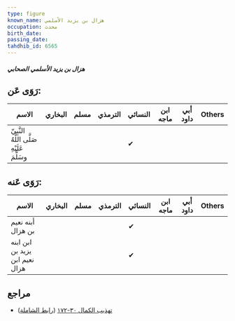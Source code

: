```yaml
---
type: figure
known_name: هزال بن يزيد الأسلمي
occupation: محدث
birth_date:
passing_date:
tahdhib_id: 6565
---
```

##### هزال بن يزيد الأسلمي الصحابي

## رَوَى عَن:
| الاسم                                      | البخاري | مسلم | الترمذي | النسائي | ابن ماجه | أبي داود | Others |
| ------------------------------------------ | ------- | ---- | ------- | ------- | -------- | -------- | ------ |
| النَّبِيّ صَلَّى اللَّهُ عَلَيْهِ وسَلَّمَ |         |      |         | ✔       |          |          |        |
## رَوَى عَنه:
| الاسم                          | البخاري | مسلم | الترمذي | النسائي | ابن ماجه | أبي داود | Others |
| ------------------------------ | ------- | ---- | ------- | ------- | -------- | -------- | ------ |
| أبنه نعيم بن هزال              |         |      |         | ✔       |          |          |        |
| ابن ابنه يزيد بن نعيم ابن هزال |         |      |         | ✔       |          |          |        |
## مراجع
- [تهذيب الكمال ٣٠-١٧٢](obsidian://open?vault=Tahdhib-al-Kamal&file=Figures/٦٥٦٥-هزال%20بن%20يزيد%20الأسلمي%20الصحابي) ([رابط الشاملة](https://shamela.ws/book/3722/16238))